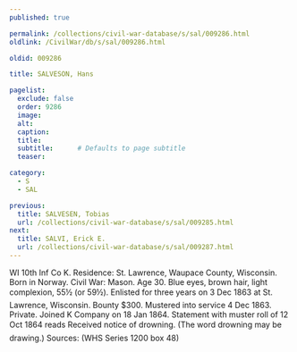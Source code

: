 ```yaml
---
published: true

permalink: /collections/civil-war-database/s/sal/009286.html
oldlink: /CivilWar/db/s/sal/009286.html

oldid: 009286

title: SALVESON, Hans

pagelist:
  exclude: false
  order: 9286
  image: 
  alt:
  caption:
  title:
  subtitle:      # Defaults to page subtitle
  teaser:

category: 
  - S 
  - SAL

previous:
  title: SALVESEN, Tobias
  url: /collections/civil-war-database/s/sal/009285.html  
next:
  title: SALVI, Erick E.
  url: /collections/civil-war-database/s/sal/009287.html   
---
```

WI 10th Inf Co K. Residence: St. Lawrence, Waupace County, Wisconsin. Born in Norway. Civil War: Mason. Age 30. Blue eyes, brown hair, light complexion, 5&#146;5&frac12;&#148; (or 5&#146;9&frac12;&#148;). Enlisted for three years on 3 Dec 1863 at St. Lawrence, Wisconsin. Bounty $300. Mustered into service 4 Dec 1863. Private. Joined K Company on 18 Jan 1864. Statement with muster roll of 12 Oct 1864 reads &#147;Received notice of drowning.&#148; (The word &#147;drowning&#148; may be &#147;drawing&#148;.) Sources: (WHS Series 1200 box 48)